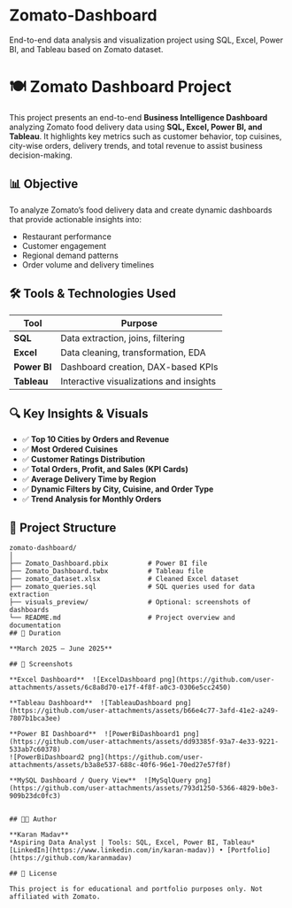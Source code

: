 # Zomato-Dashboard
End-to-end data analysis and visualization project using SQL, Excel, Power BI, and Tableau based on Zomato dataset.
# 🍽️ Zomato Dashboard Project

This project presents an end-to-end **Business Intelligence Dashboard** analyzing Zomato food delivery data using **SQL, Excel, Power BI, and Tableau**. It highlights key metrics such as customer behavior, top cuisines, city-wise orders, delivery trends, and total revenue to assist business decision-making.

## 📊 Objective

To analyze Zomato’s food delivery data and create dynamic dashboards that provide actionable insights into:

- Restaurant performance
- Customer engagement
- Regional demand patterns
- Order volume and delivery timelines

## 🛠️ Tools & Technologies Used

| Tool       | Purpose                                 |
|------------|------------------------------------------|
| **SQL**    | Data extraction, joins, filtering        |
| **Excel**  | Data cleaning, transformation, EDA       |
| **Power BI** | Dashboard creation, DAX-based KPIs     |
| **Tableau** | Interactive visualizations and insights |

## 🔍 Key Insights & Visuals

- ✅ **Top 10 Cities by Orders and Revenue**
- ✅ **Most Ordered Cuisines**
- ✅ **Customer Ratings Distribution**
- ✅ **Total Orders, Profit, and Sales (KPI Cards)**
- ✅ **Average Delivery Time by Region**
- ✅ **Dynamic Filters by City, Cuisine, and Order Type**
- ✅ **Trend Analysis for Monthly Orders**

## 📁 Project Structure

```
zomato-dashboard/
│
├── Zomato_Dashboard.pbix          # Power BI file
├── Zomato_Dashboard.twbx          # Tableau file
├── zomato_dataset.xlsx            # Cleaned Excel dataset
├── zomato_queries.sql             # SQL queries used for data extraction
├── visuals_preview/               # Optional: screenshots of dashboards
└── README.md                      # Project overview and documentation
## 📅 Duration

**March 2025 – June 2025**

## 📸 Screenshots

**Excel Dashboard**  ![ExcelDashboard png](https://github.com/user-attachments/assets/6c8a8d70-e17f-4f8f-a0c3-0306e5cc2450)

**Tableau Dashboard**  ![TableauDashboard png](https://github.com/user-attachments/assets/b66e4c77-3afd-41e2-a249-7807b1bca3ee)

**Power BI Dashboard**  ![PowerBiDashboard1 png](https://github.com/user-attachments/assets/dd93385f-93a7-4e33-9221-533ab7c60378)
![PowerBiDashboard2 png](https://github.com/user-attachments/assets/b3a8e537-688c-40f6-96e1-70ed27e57f8f)

**MySQL Dashboard / Query View**  ![MySqlQuery png](https://github.com/user-attachments/assets/793d1250-5366-4829-b0e3-909b23dc0fc3)


## 👨‍💻 Author

**Karan Madav**  
*Aspiring Data Analyst | Tools: SQL, Excel, Power BI, Tableau*  
[LinkedIn](https://www.linkedin.com/in/karan-madav)) • [Portfolio](https://github.com/karanmadav)

## 📝 License

This project is for educational and portfolio purposes only. Not affiliated with Zomato.


